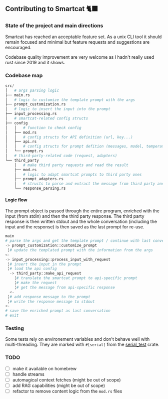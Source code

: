 ## Contributing to Smartcat 🐈‍⬛

### State of the project and main directions

Smartcat has reached an acceptable feature set. As a unix CLI tool it should remain focused and minimal but feature requests and suggestions are encouraged.

Codebase quality improvement are very welcome as I hadn't really used rust since 2019 and it shows.

### Codebase map

```python
src/
│   # args parsing logic
├── main.rs
│   # logic to customize the template prompt with the args
├── prompt_customization.rs
│   # logic to insert the input into the prompt
├── input_processing.rs
│   # smartcat-related config structs
├── config
│   │   # function to check config
│   ├── mod.rs
│   │   # config structs for API definition (url, key...)
│   ├── api.rs
│   │   # config structs for prompt defition (messages, model, temperature...)
│   └── prompt.rs
│   # third-party-related code (request, adapters)
└── third_party
    │   # make third party requests and read the result
    ├── mod.rs
    │   # logic to adapt smartcat prompts to third party ones
    ├── prompt_adapters.rs
    │   # structs to parse and extract the message from third party answers
    └── response_parsing.rs
```

#### Logic flow

The prompt object is passed through the entire program, enriched with the input (from stdin) and then the third party response. The third party response is then written stdout and the whole conversation (including the input and the response) is then saved as the last prompt for re-use.

```python
main 
# parse the args and get the template prompt / continue with last conversation as prompt
-> prompt_customization::customize_prompt
 ╎# update the templated prompt with the information from the args
<-
-> input_processing::process_input_with_request
 ╎# insert the input in the prompt
 ╎# load the api config
  -> third_party::make_api_request
    ╎# translate the smartcat prompt to api-specific prompt
    ╎# make the request
    ╎# get the message from api-specific response
  <-
 ╎# add response message to the prompt
 ╎# write the response message to stdout
<-
# save the enriched prompt as last conversation
# exit
```

### Testing

Some tests rely on environement variables and don't behave well with multi-threading. They are marked with `#[serial]` from the [serial_test](https://docs.rs/serial_test/latest/serial_test/index.html) crate.


### TODO

- [ ] make it available on homebrew
- [ ] handle streams
- [ ] automagical context fetches (might be out of scope)
- [ ] add RAG capabilities (might be out of scope)
- [ ] refactor to remove content logic from the `mod.rs` files
